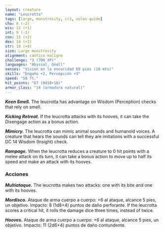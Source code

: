 ```yaml
---
layout: creature
name: "Leucrotta"
tags: [large, monstrosity, cr3, volos-guide]
cha: 6 (-2)
wis: 12 (+1)
int: 9 (-1)
con: 15 (+2)
dex: 14 (+2)
str: 18 (+4)
size: Large monstrosity
alignment: caótico maligno
challenge: "3 (700 XP)"
languages: "Abyssal, Gnoll"
senses: "Visión en la oscuridad 60 pies (18 mts)"
skills: "Engaño +2, Percepción +3"
speed: "50 ft."
hit_points: "67 (9d10+18)"
armor_class: "14 (armadura natural)"
---
```


***Keen Smell.*** The leucrotta has advantage on Wisdom (Perception) checks that rely on smell.

***Kicking Retreat.*** If the leucrotta attacks with its hooves, it can take the Disengage action as a bonus action.

***Mimicry.*** The leucrotta can mimic animal sounds and humanoid voices. A creature that hears the sounds can tell they are imitations with a successful DC 14 Wisdom (Insight) check.

***Rampage.*** When the leucrotta reduces a creature to 0 hit points with a melee attack on its turn, it can take a bonus action to move up to half its speed and make an attack with its hooves.

### Acciones

***Multiataque.*** The leucrotta makes two attacks: one with its bite and one with its hooves.

***Mordisco.*** Ataque de arma cuerpo a cuerpo: +6 al ataque, alcance 5 pies, un objetivo. Impacto: 8 (1d8+4) puntos de daño perforante. If the leucrotta scores a critical hit, it rolls the damage dice three times, instead of twice.

***Hooves.*** Ataque de arma cuerpo a cuerpo: +6 al ataque, alcance 5 pies, un objetivo. Impacto: 11 (2d6+4) puntos de daño contundente.